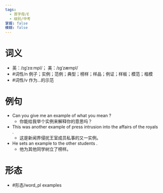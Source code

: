 ```yaml
---
tags:
  - 首字母/E
  - 级别/中考
掌握: false
模糊: false
---
```

# 词义
- 英：/ɪɡˈzɑːmpl/； 美：/ɪɡˈzæmpl/
- #词性/n  例子；实例；范例；典型；榜样；样品；例证；样板；模范；楷模
- #词性/v  作为…的示范
# 例句
- Can you give me an example of what you mean ?
	- 你能给我举个实例来解释你的意思吗？
- This was another example of press intrusion into the affairs of the royals .
	- 这是新闻界侵扰王室成员私事的又一实例。
- He sets an example to the other students .
	- 他为其他同学树立了榜样。
# 形态
- #形态/word_pl examples
